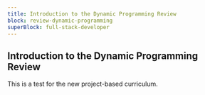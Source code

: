 ```yaml
---
title: Introduction to the Dynamic Programming Review
block: review-dynamic-programming
superBlock: full-stack-developer
---
```


## Introduction to the Dynamic Programming Review

This is a test for the new project-based curriculum.

